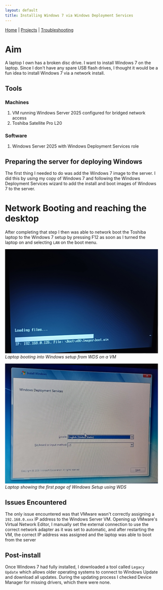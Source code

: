 ```yaml
---
layout: default  
title: Installing Windows 7 via Windows Deployment Services
---
```

[Home](../../../../index.md) | [Projects](../../../..//projects/index.md) | [Troubleshooting](../../../../troubleshooting/index.md)

# Aim
A laptop I own has a broken disc drive. I want to install Windows 7 on the laptop. Since I don't have any spare USB flash drives, I thought it would be a fun idea to install Windows 7 via a network install.

## Tools

### Machines
1. VM running Windows Server 2025 configured for bridged network access
2. Toshiba Satellite Pro L20

### Software
1. Windows Server 2025 with Windows Deployment Services role

## Preparing the server for deploying Windows
The first thing I needed to do was add the Windows 7 image to the server. I did this by using my copy of Windows 7 and following the Windows Deployment Services wizard to add the install and boot images of Windows 7 to the server. 

# Network Booting and reaching the desktop
After completing that step I then was able to network boot the Toshiba laptop to the Windows 7 setup by pressing F12 as soon as I turned the laptop on and selecting `LAN` on the boot menu. 

![Laptop booting into WDS](../../images/2025/January/NetBoot/PXEBoot.png)
*Laptop booting into Windows setup from WDS on a VM*

![Laptop booting into WDS](../../images/2025/January/NetBoot/WDSIntro.png)
*Laptop showing the first page of Windows Setup using WDS*


## Issues Encountered
The only issue encountered was that VMware wasn't correctly assigning a `192.168.0.xxx` IP address to the Windows Server VM. Opening up VMware's Virtual Network Editor, I manually set the external connection to use the correct network adapter as it was set to automatic, and after restarting the VM, the correct IP address was assigned and the laptop was able to boot from the server

## Post-install
Once Windows 7 had fully installed, I downloaded a tool called `Legacy Update` which allows older operating systems to connect to Windows Update and download all updates. During the updating process I checked Device Manager for missing drivers, which there were none.